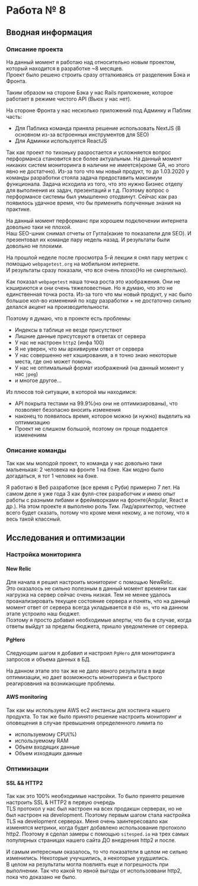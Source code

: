 # Работа № 8  

## Вводная информация

### Описание проекта 

На данный момент я работаю над относительно новым проектом, который находится в разработке ~8 месяцев.  
Проект было решено строить сразу отталкиваясь от разделения Бэка и Фронта. 

Таким образом на стороне Бэка у нас Rails приложение, которое работает в режиме чистого API (Вьюх у нас нет).

На стороне Фронта у нас несколько приложений под Админку и Паблик часть:
- Для Паблика команда приняла решение использовать NextJS (В основном из-за встроенных инструментов для SEO)
- Для Админки используется ReactJS 

Так как проект по тихоньку разростается и усложняется вопрос перформанса становится все более актуальным. 
На данный момент никаких систем мониторинга в наличии не имеется(кроме GA, но этого явно не достатчно). 
Из-за того что мы новый продукт, то до 1.03.2020 у команды разработки стояла задача предоставить максимум функционала. 
Задача исходила из того, что это нужно Бизнес отделу для выполнения их задач, презентаций и т.д. Поэтому вопрос о перформансе системы был умышленно отодвинут.
Сейчас как раз появилось удачное время, что бы применить полученные знания на практике.
 
На данный момент перформанс при хорошем подключении интернета довольно таки не плохой.  
Наш SEO-шник снимал отчеты от Гугла(какие то показатели для SEO). И презентовал их команде пару недель назад. 
И результаты были довольно не плохими. 

На прошлой неделе после просмотра 5-й лекции я снял пару метрик с помощью `webpagetest.org` на мобильном интернете.   
И результаты сразу показали, что все очень плохо(Но не смертельно).

Как показал `webpagetest` наша точка роста это изображения. Они не кэшириются и они очень тяжеловестные. 
Но я думаю, что это не единственная точка роста. Из-за того что мы новый продукт, у нас было большое кол-во изменений по ходу разработки + не достаточно сильно делался акцент на производительности. 

Поэтому я думаю, что в проекте есть проблемы:  
- Индексы в таблице не везде присутствют
- Лишние данные присутсвуют в ответах от сервера
- У нас не настроен `http2` (инфа 100)
- Я не уверен, что мы архивируем ответ от сервера 
- У нас совершенно нет кэширования, а я точно знаю некоторые места, где оно может помочь.
- У нас не оптимальный формат изображений (на данный момент у нас `jpeg`)
- и многое другое... 

Из плюсов той ситуации, в которой мы находимся: 
- API покрыта тестами на 99.9%(но они не оптимизированы), что позволяет безопасно вносить изменения
- наконец то появилось время, которое можно (и нужно) выделить на оптимизацию
- Проект не слишком большой, поэтому он проще поддается изменениям

### Описание команды

Так как мы молодой проект, то команда у нас довольно таки мальенькая: 2 человека на фронте 1 на бэке. 
Как модно было догадаться, я тот 1 человек на бэке. 

Я работаю в Веб разработке (все время с Руби) примерно 7 лет. На самом деле я уже года 3 как фулл-стек разработчик и имею опыт 
работы с разными либами и фреймворками на фронте(Angular, React и др.).
На этом проекте я выполняю роль Тим. Лид/архитектор, честнее всего будет сказать, потому что кроме меня некому, а не потому, что я весь такой классный.


## Исследования и оптимизации

### Настройка мониторинга 

#### New Relic

Для начала я решил настроить мониторинг с помощью NewRelic.   
Это оказалось не сильно полезным в данный момент времени так как нагрузка на сервер сейчас очень низкая. 
Тем не менее удалось проанализировать текущее состояние сервера и понять, что на данный момент ответ от сервера всегда укладывается в `450 ms`, 
что на данном этапе устроило наш бюджет.   
Поэтому я просто добавил необходимые алерты, что бы в случае, когда ответы выйдут за пределы бюджета, пришло уведомление от сервера.

#### PgHero

Следующим шагом я добавил и настроил `PgHero` для мониторинга запросов и объема данных в БД. 

На данном этапе это так же не дало явного результата в виде оптимизации, но дает возможность мониторинга и быстрого реагироввния на возникающие проблемы.

#### AWS monitoring

Так как мы используем AWS ec2 инстансы для хостинга нашего продукта. 
То так же было принято решение настроить мониторинг и оповещения в случае превышения определенного лимита по
- используемому CPU(%) 
- используемому RAM
- Объем входящих данные
- Объем изходящих данные 

### Оптимизации
 
#### SSL && HTTP2

Так как это 100% необходимые настройки. То было принято решение настроить SSL & HTTP2 в первую очередь  
TLS протокол у нас был настроен на всех продакшн серверах, но не был настроен на development. 
Поэтому первым шагом стала настройка TLS на development серверах.
Меня очень заинтересовало как изменятся метрики, когда будет добавлено использование протоколо http2. 
Поэтому я сделал замеры с помощью `sitesped.io` на трех самых популярных страницах нашего сайта ДО внедрения http2 и после. 

И самым интересным оказалось, то что показатели в целом не сильно изменились. Некоторые учучшились, а некоторые ухудшились.  
В целом на результаты могла повлиять еще и погрешность при выполнении. Так что какой то явной выгоды от использоввани http2, пока что доказано не было.  
 
